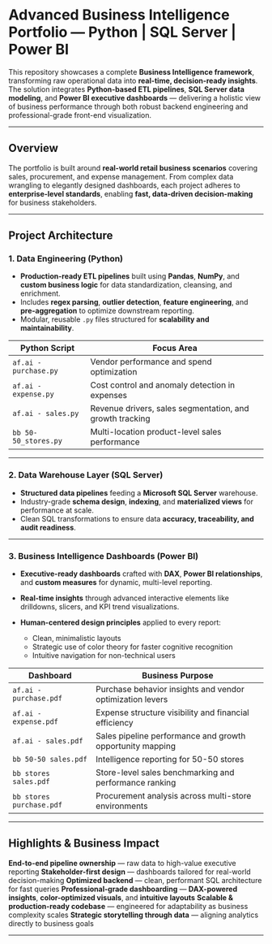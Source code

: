 #  Advanced Business Intelligence Portfolio — Python | SQL Server | Power BI

This repository showcases a complete **Business Intelligence framework**, transforming raw operational data into **real-time, decision-ready insights**. The solution integrates **Python-based ETL pipelines**, **SQL Server data modeling**, and **Power BI executive dashboards** — delivering a holistic view of business performance through both robust backend engineering and professional-grade front-end visualization.

---

##  Overview

The portfolio is built around **real-world retail business scenarios** covering sales, procurement, and expense management. From complex data wrangling to elegantly designed dashboards, each project adheres to **enterprise-level standards**, enabling **fast, data-driven decision-making** for business stakeholders.

---

##  Project Architecture

### 1. Data Engineering (Python)

* **Production-ready ETL pipelines** built using **Pandas**, **NumPy**, and **custom business logic** for data standardization, cleansing, and enrichment.
* Includes **regex parsing**, **outlier detection**, **feature engineering**, and **pre-aggregation** to optimize downstream reporting.
* Modular, reusable `.py` files structured for **scalability and maintainability**.

| Python Script         | Focus Area                                               |
| --------------------- | -------------------------------------------------------- |
| `af.ai - purchase.py` | Vendor performance and spend optimization                |
| `af.ai - expense.py`  | Cost control and anomaly detection in expenses           |
| `af.ai - sales.py`    | Revenue drivers, sales segmentation, and growth tracking |
| `bb 50-50_stores.py`  | Multi-location product-level sales performance           |

---

### 2. Data Warehouse Layer (SQL Server)

* **Structured data pipelines** feeding a **Microsoft SQL Server** warehouse.
* Industry-grade **schema design**, **indexing**, and **materialized views** for performance at scale.
* Clean SQL transformations to ensure data **accuracy, traceability, and audit readiness**.

---

### 3. Business Intelligence Dashboards (Power BI)

* **Executive-ready dashboards** crafted with **DAX**, **Power BI relationships**, and **custom measures** for dynamic, multi-level reporting.
* **Real-time insights** through advanced interactive elements like drilldowns, slicers, and KPI trend visualizations.
* **Human-centered design principles** applied to every report:

  * Clean, minimalistic layouts
  * Strategic use of color theory for faster cognitive recognition
  * Intuitive navigation for non-technical users

| Dashboard                | Business Purpose                                          |
| ------------------------ | --------------------------------------------------------- |
| `af.ai - purchase.pdf`   | Purchase behavior insights and vendor optimization levers |
| `af.ai - expense.pdf`    | Expense structure visibility and financial efficiency     |
| `af.ai - sales.pdf`      | Sales pipeline performance and growth opportunity mapping |
| `bb 50-50 sales.pdf`     | Intelligence reporting for 50-50 stores            |
| `bb stores sales.pdf`    | Store-level sales benchmarking and performance ranking    |
| `bb stores purchase.pdf` | Procurement analysis across multi-store environments      |

---

##  Highlights & Business Impact

 **End-to-end pipeline ownership** — raw data to high-value executive reporting
 **Stakeholder-first design** — dashboards tailored for real-world decision-making
 **Optimized backend** — clean, performant SQL architecture for fast queries
 **Professional-grade dashboarding** — **DAX-powered insights**, **color-optimized visuals**, and **intuitive layouts**
 **Scalable & production-ready codebase** — engineered for adaptability as business complexity scales
 **Strategic storytelling through data** — aligning analytics directly to business goals

---
